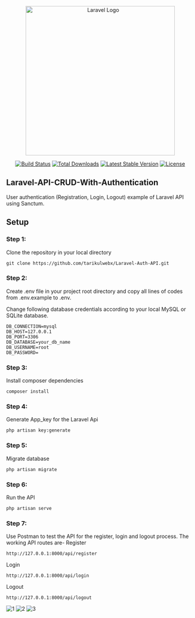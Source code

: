 <p align="center"><a href="https://laravel.com" target="_blank"><img src="https://raw.githubusercontent.com/laravel/art/master/logo-lockup/5%20SVG/2%20CMYK/1%20Full%20Color/laravel-logolockup-cmyk-red.svg" width="400" alt="Laravel Logo"></a></p>

<p align="center">
<a href="https://github.com/laravel/framework/actions"><img src="https://github.com/laravel/framework/workflows/tests/badge.svg" alt="Build Status"></a>
<a href="https://packagist.org/packages/laravel/framework"><img src="https://img.shields.io/packagist/dt/laravel/framework" alt="Total Downloads"></a>
<a href="https://packagist.org/packages/laravel/framework"><img src="https://img.shields.io/packagist/v/laravel/framework" alt="Latest Stable Version"></a>
<a href="https://packagist.org/packages/laravel/framework"><img src="https://img.shields.io/packagist/l/laravel/framework" alt="License"></a>
</p>

## Laravel-API-CRUD-With-Authentication

User authentication (Registration, Login, Logout) example of Laravel API using Sanctum.

## Setup

### Step 1:

Clone the repository in your local directory

```
git clone https://github.com/tarikulwebx/Laravel-Auth-API.git
```

### Step 2:

Create .env file in your project root directory and copy all lines of codes from .env.example to .env.

Change following database credentials according to your local MySQL or SQLite database.

```
DB_CONNECTION=mysql
DB_HOST=127.0.0.1
DB_PORT=3306
DB_DATABASE=your_db_name
DB_USERNAME=root
DB_PASSWORD=
```

### Step 3:

Install composer dependencies

```
composer install
```

### Step 4:

Generate App_key for the Laravel Api

```
php artisan key:generate
```

### Step 5:

Migrate database

```
php artisan migrate
```

### Step 6:

Run the API

```
php artisan serve
```

### Step 7:

Use Postman to test the API for the register, login and logout process. The working API routes are-
Register

```
http://127.0.0.1:8000/api/register
```

Login

```
http://127.0.0.1:8000/api/login
```

Logout

```
http://127.0.0.1:8000/api/logout
```
![1](https://github.com/user-attachments/assets/d4ab92f5-25ad-4783-9696-ba69b743513e)
![2](https://github.com/user-attachments/assets/23b92c7e-269d-4175-ae81-a76f09b66cdf)
![3](https://github.com/user-attachments/assets/a25a2b8e-b720-47d6-b882-1446dab7851f)


